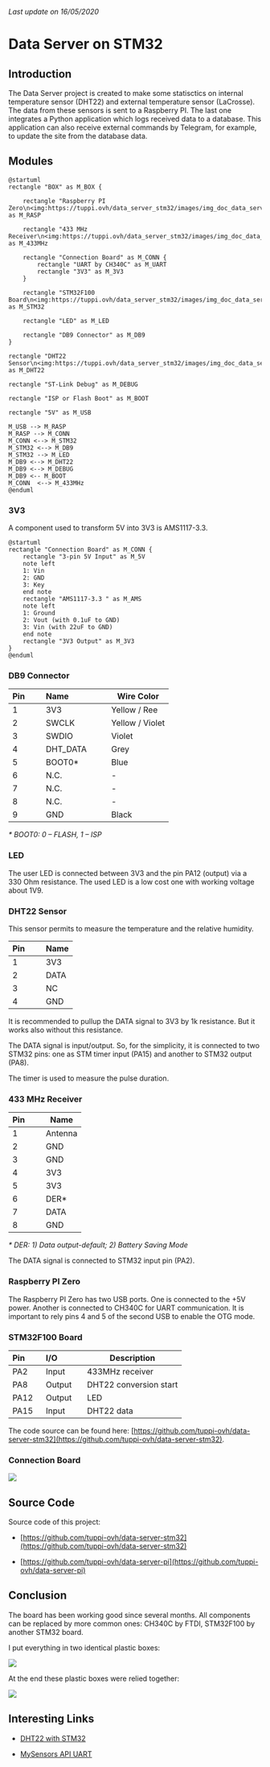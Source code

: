 *Last update on 16/05/2020*

# Data Server on STM32

## Introduction

The Data Server project is created to make some statisctics on internal temperature sensor (DHT22) and external temperature sensor (LaCrosse). The data from these sensors is sent to a Raspberry PI. The last one integrates a Python application which logs received data to a database. This application can also receive external commands by Telegram, for example, to update the site from the database data.


## Modules

```plantuml
@startuml
rectangle "BOX" as M_BOX {

    rectangle "Raspberry PI Zero\n<img:https://tuppi.ovh/data_server_stm32/images/img_doc_data_server_raspberry.png{scale=0.5}>" as M_RASP 

    rectangle "433 MHz Receiver\n<img:https://tuppi.ovh/data_server_stm32/images/img_doc_data_server_rxb6.png{scale=0.5}>" as M_433MHz

    rectangle "Connection Board" as M_CONN {
        rectangle "UART by CH340C" as M_UART 
        rectangle "3V3" as M_3V3
    }

    rectangle "STM32F100 Board\n<img:https://tuppi.ovh/data_server_stm32/images/img_doc_data_server_stm32.png{scale=0.5}>" as M_STM32

    rectangle "LED" as M_LED

    rectangle "DB9 Connector" as M_DB9
}

rectangle "DHT22 Sensor\n<img:https://tuppi.ovh/data_server_stm32/images/img_doc_data_server_dht22.png{scale=0.5}>" as M_DHT22

rectangle "ST-Link Debug" as M_DEBUG

rectangle "ISP or Flash Boot" as M_BOOT

rectangle "5V" as M_USB

M_USB --> M_RASP
M_RASP --> M_CONN
M_CONN <--> M_STM32
M_STM32 <--> M_DB9
M_STM32 --> M_LED
M_DB9 <--> M_DHT22
M_DB9 <--> M_DEBUG
M_DB9 <-- M_BOOT
M_CONN  <--> M_433MHz
@enduml
```

### 3V3

A component used to transform 5V into 3V3 is AMS1117-3.3. 

```plantuml
@startuml
rectangle "Connection Board" as M_CONN {
    rectangle "3-pin 5V Input" as M_5V
    note left
    1: Vin 
    2: GND
    3: Key
    end note
    rectangle "AMS1117-3.3 " as M_AMS
    note left
    1: Ground 
    2: Vout (with 0.1uF to GND)
    3: Vin (with 22uF to GND)
    end note
    rectangle "3V3 Output" as M_3V3
}
@enduml
```

### DB9 Connector

Pin  &nbsp; &nbsp; &nbsp; | Name  &nbsp; &nbsp; &nbsp; &nbsp; &nbsp; &nbsp; &nbsp; &nbsp; | Wire Color
------|------|------
1 | 3V3 | Yellow / Ree
2 | SWCLK | Yellow / Violet
3 | SWDIO | Violet 
4 | DHT_DATA | Grey
5 | BOOT0\* | Blue 
6 | N.C. | -
7 | N.C. | -
8 | N.C. | -
9 | GND | Black

*\* BOOT0: 0 – FLASH, 1 – ISP*

### LED 

The user LED is connected between 3V3 and the pin PA12 (output) via a 330 Ohm resistance. The used LED is a low cost one with working  voltage about 1V9.

### DHT22 Sensor

This sensor permits to measure the temperature and the relative humidity. 

Pin  &nbsp; &nbsp; &nbsp;| Name 
------|------
1 | 3V3
2 | DATA
3 | NC
4 | GND

It is recommended to pullup the DATA signal to 3V3 by 1k resistance. But it works also without this resistance. 

The DATA signal is input/output. So, for the simplicity, it is connected to two STM32 pins: one as STM timer input (PA15) and another to STM32 output (PA8). 

The timer is used to measure the pulse duration.

### 433 MHz Receiver

Pin  &nbsp; &nbsp; &nbsp; | Name 
------|------
1 | Antenna
2 | GND
3 | GND
4 | 3V3
5 | 3V3
6 | DER\*
7 | DATA
8 | GND

*\* DER: 1) Data output-default;  2) Battery Saving Mode*

The DATA signal is connected to STM32 input pin (PA2).

### Raspberry PI Zero

The Raspberry PI Zero has two USB ports. One is connected to the +5V power. Another is connected to CH340C for UART communication. It is important to rely pins 4 and 5 of the second USB to enable the OTG mode.

### STM32F100 Board

Pin &nbsp; &nbsp; &nbsp; | I/O &nbsp; &nbsp; &nbsp; &nbsp; &nbsp; | Description
------|------|------
PA2  | Input  | 433MHz receiver
PA8  | Output | DHT22 conversion start
PA12 | Output | LED
PA15 | Input  | DHT22 data 

The code source can be found here: [https://github.com/tuppi-ovh/data-server-stm32](https://github.com/tuppi-ovh/data-server-stm32).

### Connection Board

<img src="../images/img_doc_data_server_design.png">

## Source Code 

Source code of this project: 

- [https://github.com/tuppi-ovh/data-server-stm32](https://github.com/tuppi-ovh/data-server-stm32)

- [https://github.com/tuppi-ovh/data-server-pi](https://github.com/tuppi-ovh/data-server-pi)

## Conclusion

The board has been working good since several months. All components can be replaced by more common ones: CH340C by FTDI, STM32F100 by another STM32 board.

I put everything in two identical plastic boxes:

<img src="../images/img_doc_data_server_result_1.jpg">

At the end these plastic boxes were relied together:

<img src="../images/img_doc_data_server_result_2.jpg">

## Interesting Links

- [DHT22 with STM32](https://www.controllerstech.com/temperature-measurement-using-dht22-in-stm32)

- [MySensors API UART](https://www.mysensors.org/download/serial_api_20)

